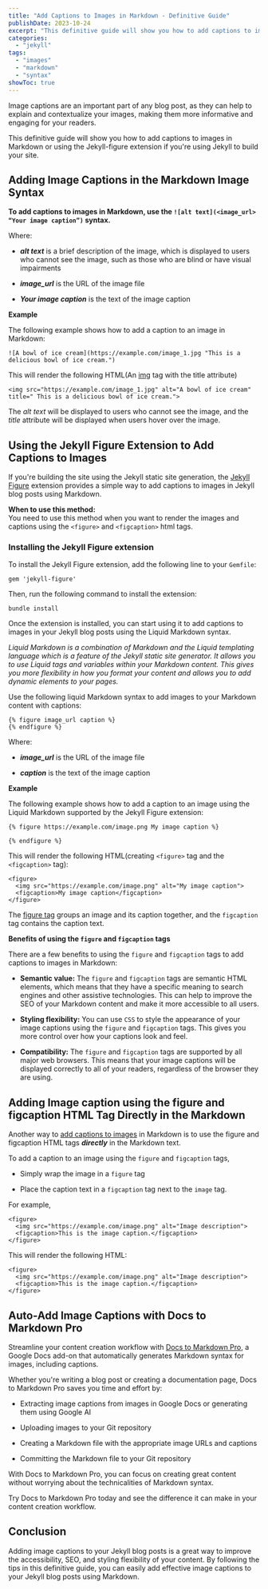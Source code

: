 ```yaml
---
title: "Add Captions to Images in Markdown - Definitive Guide"
publishDate: 2023-10-24
excerpt: "This definitive guide will show you how to add captions to images in Markdown and provide you with some tips for creating effective image captions."
categories: 
  - "jekyll"
tags: 
  - "images"
  - "markdown"
  - "syntax"
showToc: true
---
```


Image captions are an important part of any blog post, as they can help to explain and contextualize your images, making them more informative and engaging for your readers.

This definitive guide will show you how to add captions to images in Markdown or using the Jekyll-figure extension if you're using Jekyll to build your site.

<!-- toc -->

## Adding Image Captions in the Markdown Image Syntax

**To add captions to images in Markdown, use the `![alt text](<image_url> “Your image caption”)` syntax.**

Where:

- _**alt text**_ is a brief description of the image, which is displayed to users who cannot see the image, such as those who are blind or have visual impairments

- _**image\_url**_ is the URL of the image file

- _**Your image caption**_ is the text of the image caption

**Example**

The following example shows how to add a caption to an image in Markdown:

```
![A bowl of ice cream](https://example.com/image_1.jpg "This is a delicious bowl of ice cream.")
```

This will render the following HTML(An [img](https://developer.mozilla.org/en-US/docs/Web/HTML/Element/img) tag with the title attribute)

```
<img src="https://example.com/image_1.jpg" alt="A bowl of ice cream" title=" This is a delicious bowl of ice cream.">
```

The _alt text_ will be displayed to users who cannot see the image, and the _title_ attribute will be displayed when users hover over the image.

## Using the Jekyll Figure Extension to Add Captions to Images

If you're building the site using the Jekyll static site generation, the [Jekyll Figure](https://github.com/paulrobertlloyd/jekyll-figure) extension provides a simple way to add captions to images in Jekyll blog posts using Markdown.

**When to use this method:**  
You need to use this method when you want to render the images and captions using the `<figure>` and `<figcaption>` html tags.

### Installing the Jekyll Figure extension

To install the Jekyll Figure extension, add the following line to your `Gemfile`:

```
gem 'jekyll-figure'
```

Then, run the following command to install the extension:

```
bundle install
```

Once the extension is installed, you can start using it to add captions to images in your Jekyll blog posts using the Liquid Markdown syntax.

_Liquid Markdown is a combination of Markdown and the Liquid templating language which is a feature of the Jekyll static site generator. It allows you to use Liquid tags and variables within your Markdown content. This gives you more flexibility in how you format your content and allows you to add dynamic elements to your pages._

Use the following liquid Markdown syntax to add images to your Markdown content with captions:

```
{% figure image_url caption %}
{% endfigure %}
```

Where:

- _**image\_url**_ is the URL of the image file

- _**caption**_ is the text of the image caption

**Example**

The following example shows how to add a caption to an image using the Liquid Markdown supported by the Jekyll Figure extension:

```
{% figure https://example.com/image.png My image caption %}

{% endfigure %}
```

This will render the following HTML(creating `<figure>` tag and the `<figcaption>` tag):

```
<figure>
  <img src="https://example.com/image.png" alt="My image caption">
  <figcaption>My image caption</figcaption>
</figure>
```

The [figure tag](https://developer.mozilla.org/en-US/docs/Web/HTML/Element/figure) groups an image and its caption together, and the `figcaption` tag contains the caption text.

**Benefits of using the `figure` and `figcaption` tags**

There are a few benefits to using the `figure` and `figcaption` tags to add captions to images in Markdown:

- **Semantic value:** The `figure` and `figcaption` tags are semantic HTML elements, which means that they have a specific meaning to search engines and other assistive technologies. This can help to improve the SEO of your Markdown content and make it more accessible to all users.

- **Styling flexibility:** You can use `CSS` to style the appearance of your image captions using the `figure` and `figcaption` tags. This gives you more control over how your captions look and feel.

- **Compatibility:** The `figure` and `figcaption` tags are supported by all major web browsers. This means that your image captions will be displayed correctly to all of your readers, regardless of the browser they are using.

## Adding Image caption using the figure and figcaption HTML Tag Directly in the Markdown

Another way to [add captions to images](/add-caption-to-images-google-docs/) in Markdown is to use the figure and figcaption HTML tags _**directly**_ in the Markdown text.

To add a caption to an image using the `figure` and `figcaption` tags,

- Simply wrap the image in a `figure` tag

- Place the caption text in a `figcaption` tag next to the `image` tag.

For example,

```
<figure>
  <img src="https://example.com/image.png" alt="Image description">
  <figcaption>This is the image caption.</figcaption>
</figure>
```

This will render the following HTML:

```
<figure>
  <img src="https://example.com/image.png" alt="Image description">
  <figcaption>This is the image caption.</figcaption>
</figure>
```

## Auto-Add Image Captions with Docs to Markdown Pro

Streamline your content creation workflow with [Docs to Markdown Pro](https://workspace.google.com/marketplace/app/docs_to_markdown_pro/483386994804), a Google Docs add-on that automatically generates Markdown syntax for images, including captions.

Whether you're writing a blog post or creating a documentation page, Docs to Markdown Pro saves you time and effort by:

- Extracting image captions from images in Google Docs or generating them using Google AI

- Uploading images to your Git repository

- Creating a Markdown file with the appropriate image URLs and captions

- Committing the Markdown file to your Git repository

With Docs to Markdown Pro, you can focus on creating great content without worrying about the technicalities of Markdown syntax.

Try Docs to Markdown Pro today and see the difference it can make in your content creation workflow.

## Conclusion

Adding image captions to your Jekyll blog posts is a great way to improve the accessibility, SEO, and styling flexibility of your content. By following the tips in this definitive guide, you can easily add effective image captions to your Jekyll blog posts using Markdown.
